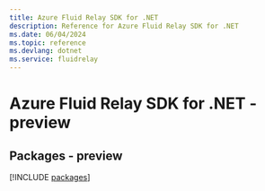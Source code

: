 ```yaml
---
title: Azure Fluid Relay SDK for .NET
description: Reference for Azure Fluid Relay SDK for .NET
ms.date: 06/04/2024
ms.topic: reference
ms.devlang: dotnet
ms.service: fluidrelay
---
```

# Azure Fluid Relay SDK for .NET - preview
## Packages - preview
[!INCLUDE [packages](fluid-relay-index.md)]
